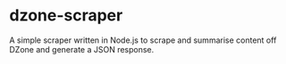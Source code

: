 dzone-scraper
=============

A simple scraper written in Node.js to scrape and summarise content off DZone and generate a JSON response.